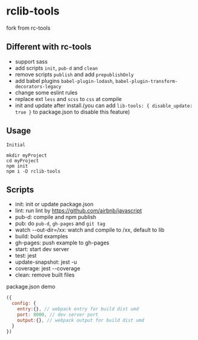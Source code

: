 # rclib-tools

fork from rc-tools

## Different with rc-tools
- support sass
- add scripts `init`, `pub-d` and `clean`
- remove scripts `publish` and add `prepublishOnly`
- add babel plugins `babel-plugin-lodash`, `babel-plugin-transform-decorators-legacy`
- change some eslint rules
- replace ext `less` and `scss` to `css` at compile
- init and update after install.(you can add `lib-tools: { disable_update: true }` to package.json to disable this feature)

## Usage

```
Initial

mkdir myProject
cd myProject
npm init
npm i -D rclib-tools
```

## Scripts

- init: init or update package.json
- lint: run lint by https://github.com/airbnb/javascript
- pub-d: compile and npm publish
- pub: do `pub-d`, `gh-pages` and `git tag` 
- watch --out-dir=/xx: watch and compile to /xx, default to lib
- build: build examples
- gh-pages: push example to gh-pages
- start: start dev server
- test: jest
- update-snapshot: jest -u
- coverage: jest --coverage
- clean: remove built files

package.json demo

```js
({
  config: {
    entry:{}, // webpack entry for build dist umd
    port: 8000, // dev server port
    output:{}, // webpack output for build dist umd
  }
})
```
